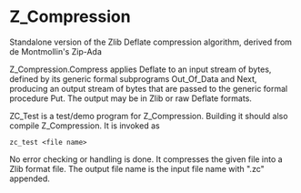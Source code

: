 # Z_Compression
Standalone version of the Zlib Deflate compression algorithm, derived from de Montmollin's Zip-Ada

Z_Compression.Compress applies Deflate to an input stream of bytes, defined by its generic formal subprograms Out_Of_Data and Next, producing an output stream of bytes that are passed to the generic formal procedure Put. The output may be in Zlib or raw Deflate formats.

ZC_Test is a test/demo program for Z_Compression. Building it should also compile Z_Compression. It is invoked as

```
zc_test <file name>
```

No error checking or handling is done. It compresses the given file into a Zlib format file. The output file name is the input file name with ".zc" appended.
